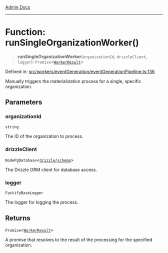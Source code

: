 [Admin Docs](/)

***

# Function: runSingleOrganizationWorker()

> **runSingleOrganizationWorker**(`organizationId`, `drizzleClient`, `logger`): `Promise`\<[`WorkerResult`](../interfaces/WorkerResult.md)\>

Defined in: [src/workers/eventGeneration/eventGenerationPipeline.ts:136](https://github.com/Sourya07/talawa-api/blob/aac5f782223414da32542752c1be099f0b872196/src/workers/eventGeneration/eventGenerationPipeline.ts#L136)

Manually triggers the materialization process for a single, specific organization.

## Parameters

### organizationId

`string`

The ID of the organization to process.

### drizzleClient

`NodePgDatabase`\<[`drizzle/schema`](../../../../drizzle/schema/README.md)\>

The Drizzle ORM client for database access.

### logger

`FastifyBaseLogger`

The logger for logging the process.

## Returns

`Promise`\<[`WorkerResult`](../interfaces/WorkerResult.md)\>

A promise that resolves to the result of the processing for the specified organization.
